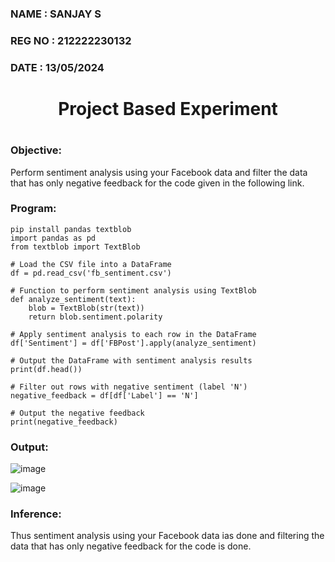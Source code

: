 <H3>NAME : SANJAY S</H3>
<H3>REG NO : 212222230132</H3>
<H3>DATE : 13/05/2024</H3>
<H1 Align="center">Project Based Experiment<H1>
  
### Objective:
  Perform sentiment analysis using your Facebook data and filter the data that has only negative feedback for the code given in the following link.
<H3>Program:</H3>

```
pip install pandas textblob
import pandas as pd
from textblob import TextBlob

# Load the CSV file into a DataFrame
df = pd.read_csv('fb_sentiment.csv')

# Function to perform sentiment analysis using TextBlob
def analyze_sentiment(text):
    blob = TextBlob(str(text))
    return blob.sentiment.polarity

# Apply sentiment analysis to each row in the DataFrame
df['Sentiment'] = df['FBPost'].apply(analyze_sentiment)

# Output the DataFrame with sentiment analysis results
print(df.head())

# Filter out rows with negative sentiment (label 'N')
negative_feedback = df[df['Label'] == 'N']

# Output the negative feedback
print(negative_feedback)

```

<H3>Output:</H3>

![image](https://github.com/Lavanyajoyce/Project-Based-Experiment-AAI/assets/119091638/a4b530c4-369e-4a1b-b227-3b8c26cd54d1)

![image](https://github.com/Lavanyajoyce/Project-Based-Experiment-AAI/assets/119091638/ea2f04d9-75d9-43c0-a567-3c4f59e53d5d)

<H3>Inference:</H3>
Thus sentiment analysis using your Facebook data ias done and filtering the data that has only negative feedback for the code is done.
